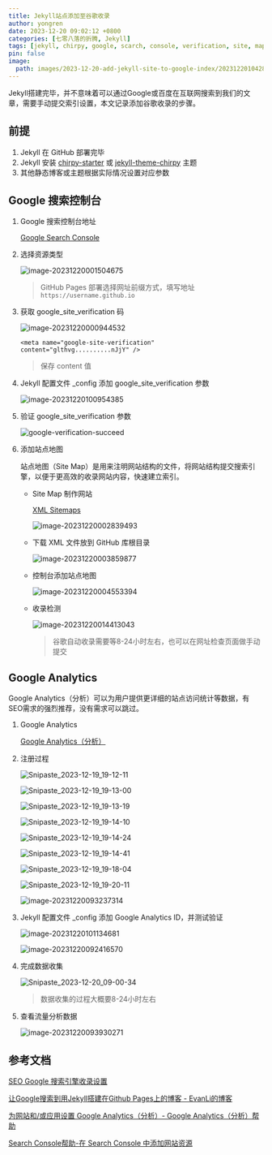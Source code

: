 ```yaml
---
title: Jekyll站点添加至谷歌收录
author: yongren
date: 2023-12-20 09:02:12 +0800
categories: [七零八落的折腾, Jekyll]
tags: [jekyll, chirpy, google, scarch, console, verification, site, map, analytics, id]
pin: false
image:
  path: images/2023-12-20-add-jekyll-site-to-google-index/202312201042874.png
---
```


Jekyll搭建完毕，并不意味着可以通过Google或百度在互联网搜索到我们的文章，需要手动提交索引设置，本文记录添加谷歌收录的步骤。

## 前提

1. Jekyll 在 GitHub 部署完毕
2. Jekyll 安装 [chirpy-starter](https://github.com/cotes2020/chirpy-starter) 或 [jekyll-theme-chirpy](https://github.com/cotes2020/jekyll-theme-chirpy) 主题
3. 其他静态博客或主题根据实际情况设置对应参数

## Google 搜索控制台

1. Google 搜索控制台地址

    [Google Search Console](https://search.google.com/search-console/about)

2. 选择资源类型

    ![image-20231220001504675](images/2023-12-20-add-jekyll-site-to-google-index/202312200015792.png)

    > GitHub Pages 部署选择网址前缀方式，填写地址 `https://username.github.io`	

3. 获取 google_site_verification 码

    ![image-20231220000944532](images/2023-12-20-add-jekyll-site-to-google-index/202312200009659.png)

    ```
    <meta name="google-site-verification" content="glthvg..........nJjY" />
    ```

    > 保存 content 值

4. Jekyll 配置文件 _config 添加 google_site_verification 参数

    ![image-20231220100954385](images/2023-12-20-add-jekyll-site-to-google-index/202312201009420.png)

5. 验证 google_site_verification 参数

    ![google-verification-succeed](images/2023-12-20-add-jekyll-site-to-google-index/202312200011368.png)

6. 添加站点地图

    站点地图（Site Map）是用来注明网站结构的文件，将网站结构提交搜索引擎，以便于更高效的收录网站内容，快速建立索引。

    - Site Map 制作网站

      [XML Sitemaps](https://www.xml-sitemaps.com/)

      ![image-20231220002839493](images/2023-12-20-add-jekyll-site-to-google-index/202312200028560.png)

    - 下载 XML 文件放到 GitHub 库根目录

      ![image-20231220003859877](images/2023-12-20-add-jekyll-site-to-google-index/202312200038963.png)

    - 控制台添加站点地图

      ![image-20231220004553394](images/2023-12-20-add-jekyll-site-to-google-index/202312200045476.png)

    - 收录检测

      ![image-20231220014413043](images/2023-12-20-add-jekyll-site-to-google-index/202312200144159.png)
      
      > 谷歌自动收录需要等8-24小时左右，也可以在网址检查页面做手动提交
    

##  Google Analytics

Google Analytics（分析）可以为用户提供更详细的站点访问统计等数据，有SEO需求的强烈推荐，没有需求可以跳过。

1. Google Analytics

    [Google Analytics（分析）](https://analytics.google.com)

2. 注册过程

    ![Snipaste_2023-12-19_19-12-11](images/2023-12-20-add-jekyll-site-to-google-index/202312200916651.png)

    ![Snipaste_2023-12-19_19-13-00](images/2023-12-20-add-jekyll-site-to-google-index/202312200917555.png)

    ![Snipaste_2023-12-19_19-13-19](images/2023-12-20-add-jekyll-site-to-google-index/202312200918678.png)

    ![Snipaste_2023-12-19_19-14-10](images/2023-12-20-add-jekyll-site-to-google-index/202312200918926.png)

    ![Snipaste_2023-12-19_19-14-24](images/2023-12-20-add-jekyll-site-to-google-index/202312200919898.png)

    ![Snipaste_2023-12-19_19-14-41](images/2023-12-20-add-jekyll-site-to-google-index/202312200919867.png)

    ![Snipaste_2023-12-19_19-18-04](images/2023-12-20-add-jekyll-site-to-google-index/202312200919087.png)

    ![Snipaste_2023-12-19_19-20-11](images/2023-12-20-add-jekyll-site-to-google-index/202312200920439.png)

    ![image-20231220093237314](images/2023-12-20-add-jekyll-site-to-google-index/202312200932445.png)

3. Jekyll 配置文件 _config 添加 Google Analytics ID，并测试验证

    ![image-20231220101134681](images/2023-12-20-add-jekyll-site-to-google-index/202312201011705.png)
    
    ![image-20231220092416570](images/2023-12-20-add-jekyll-site-to-google-index/202312200924700.png)

4. 完成数据收集

    ![Snipaste_2023-12-20_09-00-34](images/2023-12-20-add-jekyll-site-to-google-index/202312200935229.png)

    > 数据收集的过程大概要8-24小时左右

5. 查看流量分析数据

    ![image-20231220093930271](images/2023-12-20-add-jekyll-site-to-google-index/202312200939410.png)


## 参考文档

[SEO Google 搜索引擎收录设置](https://qlzhu.github.io/blog/10730/)

[让Google搜索到用Jekyll搭建在Github Pages上的博客 - EvanLi的博客](https://evanli.github.io/blog/2018/10/25/let-jekyll-github-pages-be-searched-by-google/)

[为网站和/或应用设置 Google Analytics（分析）- Google Analytics（分析）帮助](https://support.google.com/analytics/answer/9304153?visit_id=638385762624015300-1087070166&rd=2&hl=zh-Hans&sjid=12857746639811216264-AP#zippy=%2C网站%2C使用-google-跟踪代码管理器添加代码)

[Search Console帮助-在 Search Console 中添加网站资源](https://support.google.com/webmasters/answer/34592?hl=zh-Hans&sjid=12857746639811216264-AP)

